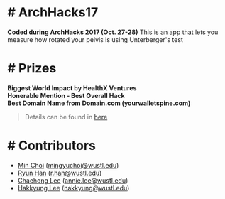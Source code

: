 # # ArchHacks17
**Coded during ArchHacks 2017 (Oct. 27-28)**
This is an app that lets you measure how rotated your pelvis is using Unterberger's test

# # Prizes
**Biggest World Impact by HealthX Ventures**  
**Honerable Mention - Best Overall Hack**  
**Best Domain Name from Domain.com (yourwalletspine.com)**

> Details can be found in [here](https://devpost.com/software/spine)

# # Contributors

* [Min Choi][MC] (mingyuchoi@wustl.edu)
* [Ryun Han][RH] (r.han@wustl.edu)
* [Chaehong Lee][CL] (annie.lee@wustl.edu)
* [Hakkyung Lee][HL] (hakkyung@wustl.edu)

[MC]: <https://www.linkedin.com/in/minchoi63>
[RH]: <https://github.com/ryuncom>
[CL]: <https://github.com/anniechaehonglee>
[HL]: <https://github.com/hklee93>
